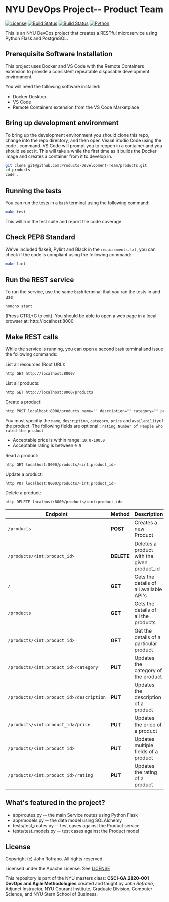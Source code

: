 # NYU DevOps Project-- Product Team

[![License](https://img.shields.io/badge/License-Apache_2.0-blue.svg)](https://opensource.org/licenses/Apache-2.0)
[![Build Status](https://github.com/Products-Development-Team/products/actions/workflows/tdd.yml/badge.svg)](https://github.com/Products-Development-Team/products/actions)
[![Build Status](https://github.com/Products-Development-Team/products/actions/workflows/bdd.yml/badge.svg)](https://github.com/Products-Development-Team/products/actions)
[![Python](https://img.shields.io/badge/Language-Python-blue.svg)](https://python.org/)

This is an NYU DevOps project that creates a RESTful microservice using Python Flask and PostgreSQL. 

## Prerequisite Software Installation
This project uses Docker and VS Code with the Remote Containers extension to provide a consistent repeatable disposable development environment. 

You will need the following software installed: 
- Docker Desktop
- VS Code
- Remote Containers extension from the VS Code Marketplace

## Bring up development environment
To bring up the development environment you should clone this repo, change into the repo directory, and then open Visual Studio Code using the code . command. VS Code will prompt you to reopen in a container and you should select it. This will take a while the first time as it builds the Docker image and creates a container from it to develop in.

```bash
git clone git@github.com:Products-Development-Team/products.git
cd products
code .
```

## Running the tests
You can run the tests in a ```bash``` terminal using the following command: 
```bash
make test
```
This will run the test suite and report the code coverage. 

## Check PEP8 Standard
We've included flake8, Pylint and Black in the ```requirements.txt```, you can check if the code is compliant using the following command: 
```bash
make lint
```

## Run the REST service
To run the service, use the same ```bash``` terminal that you ran the tests in and use 
```bash
honcho start
``` 
(Press CTRL+C to exit).
You should be able to open a web page in a local browser at: http://localhost:8000

## Make REST calls
While the service is running, you can open a second ``bash`` terminal and issue the following commands: 

List all resources (Root URL):
```bash
http GET http://localhost:8000/
```
List all products: 
```bash
http GET http://localhost:8000/products
```
Create a product: 
```bash
http POST localhost:8000/products name="" description="" category="" price:=<float> available:=<bool> rating:=<int>
```
You must specifiy the ``name``, ``description``, ``category``, ``price`` and ``availability``of the product. 
The following fields are optional : ``rating``, ``Number of People who rated the product``
- Acceptable price is within range: ``10.0-100.0``
- Acceptable rating is between ``0-5``

Read a product:
```bash
http GET localhost:8000/products/<int:product_id>
```
Update a product: 
```bash
http PUT localhost:8000/products/<int:product_id>
```
Delete a product: 
```bash
http DELETE localhost:8000/products/<int:product_id>
```

| Endpoint                                  | Method    | Description |
|-------------------------------------------|-----------|-------------|
|`/products   `                               | **POST**      | Creates a new Product |
|`/products/<int:product_id>    `             | **DELETE**    | Deletes a product with the given product_id |
|`/ `                                         | **GET**       | Gets the details of all available API's |
|`/products `                                 | **GET**       | Gets the details of all the products |
|`/products/<int:product_id>    `             | **GET**       | Get the details of a particular product |
|`/products/<int:product_id>/category     `   | **PUT**       | Updates the category of the product |
|`/products/<int:product_id>/description `    | **PUT**       | Updates the description of a product |
|`/products/<int:product_id>/price   `        | **PUT**       | Updates the price of a product |
|`/products/<int:product_id>        `         | **PUT**       | Updates multiple fields of a product |
|`/products/<int:product_id>/rating`          | **PUT**       | Updates the rating of a product |

## What's featured in the project? 
* app/routes.py -- the main Service routes using Python Flask
* app/models.py -- the data model using SQLAlchemy
* tests/test_routes.py -- test cases against the Product service
* tests/test_models.py -- test cases against the Product model
## License

Copyright (c) John Rofrano. All rights reserved.

Licensed under the Apache License. See [LICENSE](LICENSE)

This repository is part of the NYU masters class: **CSCI-GA.2820-001 DevOps and Agile Methodologies** created and taught by *John Rofrano*, Adjunct Instructor, NYU Courant Institute, Graduate Division, Computer Science, and NYU Stern School of Business.
